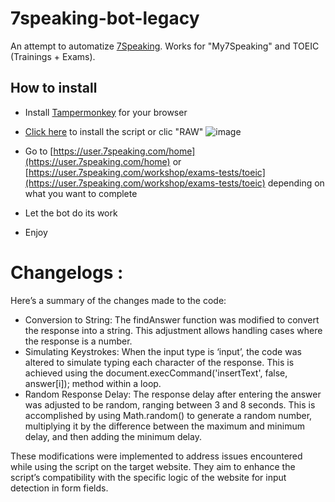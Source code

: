 # 7speaking-bot-legacy
An attempt to automatize [7Speaking](7speaking.com). Works for "My7Speaking" and TOEIC (Trainings + Exams).

## How to install
- Install [Tampermonkey](https://www.tampermonkey.net/) for your browser
- [Click here](https://github.com/Dixel1/7speaking-bot-legacy/raw/main/7speaking.user.js) to install the script or clic "RAW"
![image](https://github.com/Dixel1/7speaking-bot-legacy/assets/63664894/4d7af9cc-8765-4d2f-b4cc-52db5ff5f256)


- Go to [https://user.7speaking.com/home](https://user.7speaking.com/home) or [https://user.7speaking.com/workshop/exams-tests/toeic](https://user.7speaking.com/workshop/exams-tests/toeic) depending on what you want to complete
- Let the bot do its work
- Enjoy

# Changelogs :

Here’s a summary of the changes made to the code:

- Conversion to String: The findAnswer function was modified to convert the response into a string. This adjustment allows handling cases where the response is a number.
- Simulating Keystrokes: When the input type is ‘input’, the code was altered to simulate typing each character of the response. This is achieved using the document.execCommand('insertText', false, answer[i]); method within a loop.
- Random Response Delay: The response delay after entering the answer was adjusted to be random, ranging between 3 and 8 seconds. This is accomplished by using Math.random() to generate a random number, multiplying it by the difference between the maximum and minimum delay, and then adding the minimum delay.

These modifications were implemented to address issues encountered while using the script on the target website. They aim to enhance the script’s compatibility with the specific logic of the website for input detection in form fields.
